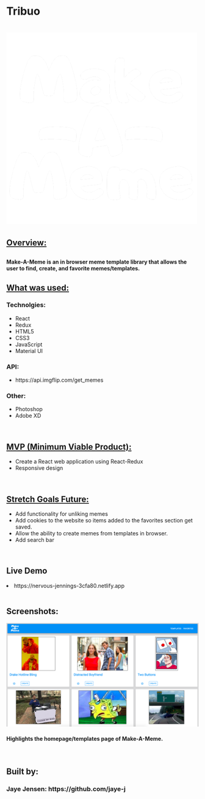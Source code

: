 <h1>Tribuo<h1>

<img src="src/image/Logo.png">

<h2><u>Overview:</u><h2>
<h4>Make-A-Meme is an in browser meme template library that allows the user to find, create, and favorite memes/templates.</h4>

<h2><u>What was used:</u></h3>
<h3>Technolgies:</h3>
<ul>
    <li>React</li>
    <li>Redux</li>
    <li>HTML5</li>
    <li>CSS3</li>
    <li>JavaScript</li>
    <li>Material UI</li>
  
</ul>

<h3>API:</h3>
<ul>
    <li>https://api.imgflip.com/get_memes</li>
</ul>

<h3>Other:</h3>
<ul>
    <li>Photoshop</li>
    <li>Adobe XD</li>
</ul>

</br>

<h2><u>MVP (Minimum Viable Product):</u></h2>
<ul>
    <li>Create a React web application using React-Redux</li>
    <li>Responsive design</li>
</ul>

</br>

<h2><u>Stretch Goals Future:</u></h2>
<ul>
<li>Add functionality for unliking memes</li>
<li>Add cookies to the website so items added to the favorites section get saved.</li>
<li>Allow the ability to create memes from templates in browser.</li>
<li>Add search bar</li>
</ul>

</br>

<h2>Live Demo</h2>
    <li>https://nervous-jennings-3cfa80.netlify.app</li>
</br>

<h2>Screenshots:</h2>
<img src="src/image/homepage.png" >
<h4>Highlights the homepage/templates page of Make-A-Meme.</h4>
<br />

<h2>Built by: </h2>
<h3>Jaye Jensen: https://github.com/jaye-j</h3>
